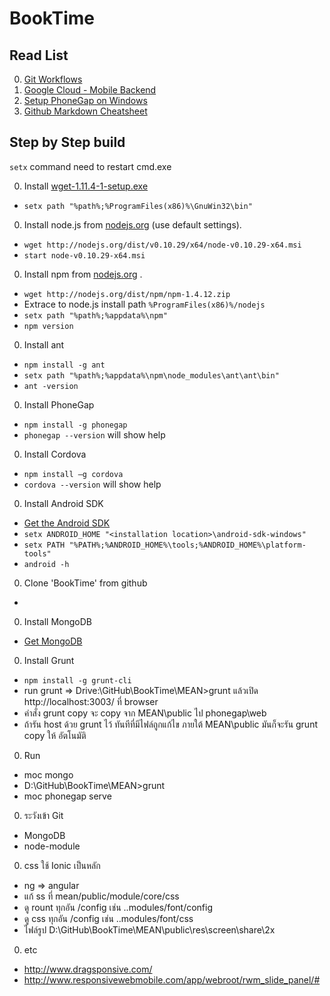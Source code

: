 BookTime
========


## Read List
0. [Git Workflows](https://www.atlassian.com/git/workflows#!workflow-gitflow)
0. [Google Cloud - Mobile Backend](https://developers.google.com/cloud/samples/mbs/)
0. [Setup PhoneGap on Windows](http://chrisbitting.com/2014/01/06/installing-starting-with-phonegap-on-windows-for-cross-platform-mobile-development/)
0. [Github Markdown Cheatsheet](https://github.com/adam-p/markdown-here/wiki/Markdown-Cheatsheet)



## Step by Step build
`setx` command need to restart cmd.exe

0. Install [wget-1.11.4-1-setup.exe](http://downloads.sourceforge.net/gnuwin32/wget-1.11.4-1-setup.exe)
 - `setx path "%path%;%ProgramFiles(x86)%\GnuWin32\bin"`
0. Install node.js from [nodejs.org](http://nodejs.org/) (use default settings).
 - `wget http://nodejs.org/dist/v0.10.29/x64/node-v0.10.29-x64.msi`
 - `start node-v0.10.29-x64.msi`
0. Install npm from [nodejs.org](http://nodejs.org/dist/npm)  .
 - `wget http://nodejs.org/dist/npm/npm-1.4.12.zip`
 - Extrace to node.js install path `%ProgramFiles(x86)%/nodejs`
 - `setx path "%path%;%appdata%\npm"`
 - `npm version`
0. Install ant
 - `npm install -g ant`
 - `setx path "%path%;%appdata%\npm\node_modules\ant\ant\bin"`
 - `ant -version`
0. Install PhoneGap
 - `npm install -g phonegap`
 - `phonegap --version` will show help
0. Install Cordova
 - `npm install –g cordova`
 - `cordova --version` will show help
0. Install Android SDK
 - [Get the Android SDK](https://developer.android.com/sdk/index.html)
 - `setx ANDROID_HOME "<installation location>\android-sdk-windows"`
 - `setx PATH "%PATH%;%ANDROID_HOME%\tools;%ANDROID_HOME%\platform-tools"`
 - `android -h`
0. Clone 'BookTime' from github
 - 
0. Install MongoDB
 - [Get MongoDB](http://www.mongodb.org/)
0. Install Grunt 
 - `npm install -g grunt-cli`
 - run grunt => Drive:\GitHub\BookTime\MEAN>grunt แล้วเปิด http://localhost:3003/ ที่ browser
 - คำสั่ง grunt copy จะ copy จาก MEAN\public ไป phonegap\web
 - ถ้ารัน host ด้วย grunt ไว้  ทันทีที่มีไฟล์ถูกแก้ไข ภายใต้ MEAN\public  มันก็จะรัน grunt copy ให้ อัตโนมัติ

0. Run
 - moc mongo
 - D:\GitHub\BookTime\MEAN>grunt
 - moc phonegap serve
0. ระวังเข้า Git
 - MongoDB
 - node-module
0. css ใช้ Ionic เป็นหลัก
 - ng => angular
 - แก้ ss ที่ mean/public/module/core/css
 - ดู rount ทุกอัน /config เช่น ..modules/font/config
 - ดู css  ทุกอัน /config เช่น ..modules/font/css
 - ไฟล์รูป D:\GitHub\BookTime\MEAN\public\res\screen\share\2x
 
0. etc
 - http://www.dragsponsive.com/
 - http://www.responsivewebmobile.com/app/webroot/rwm_slide_panel/#
